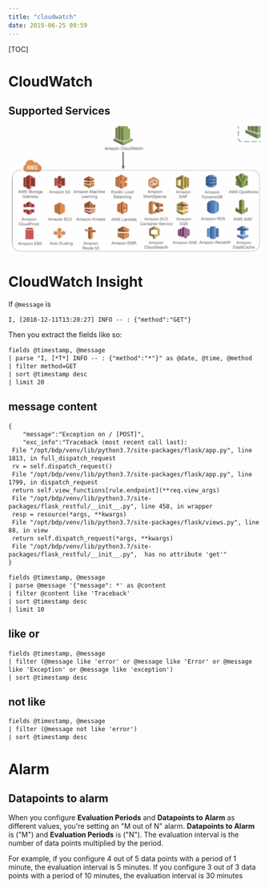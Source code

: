```yaml
---
title: "cloudwatch"
date: 2019-06-25 09:59
---
```

[TOC]



# CloudWatch



## Supported Services

![image-20200316144155634](cloudwatch.assets/image-20200316144155634.png)





# CloudWatch Insight

If `@message` is

```
I, [2018-12-11T13:20:27] INFO -- : {"method":"GET"}
```

Then you extract the fields like so:

```
fields @timestamp, @message
| parse "I, [*T*] INFO -- : {"method":"*"}" as @date, @time, @method
| filter method=GET
| sort @timestamp desc
| limit 20
```





## message content 

```
{
    "message":"Exception on / [POST]",
    "exc_info":"Traceback (most recent call last):
 File "/opt/bdp/venv/lib/python3.7/site-packages/flask/app.py", line 1813, in full_dispatch_request
 rv = self.dispatch_request()
 File "/opt/bdp/venv/lib/python3.7/site-packages/flask/app.py", line 1799, in dispatch_request
 return self.view_functions[rule.endpoint](**req.view_args)
 File "/opt/bdp/venv/lib/python3.7/site-packages/flask_restful/__init__.py", line 458, in wrapper
 resp = resource(*args, **kwargs)
 File "/opt/bdp/venv/lib/python3.7/site-packages/flask/views.py", line 88, in view
 return self.dispatch_request(*args, **kwargs)
 File "/opt/bdp/venv/lib/python3.7/site-packages/flask_restful/__init__.py",  has no attribute 'get'"
}
```



```
fields @timestamp, @message
| parse @message '{"message": *' as @content
| filter @content like 'Traceback'
| sort @timestamp desc
| limit 10
```



## like or

```
fields @timestamp, @message
| filter (@message like 'error' or @message like 'Error' or @message like 'Exception' or @message like 'exception')
| sort @timestamp desc
```



## not like

```
fields @timestamp, @message
| filter (@message not like 'error')
| sort @timestamp desc
```







# Alarm

## Datapoints to alarm

When you configure **Evaluation Periods** and **Datapoints to Alarm** as different values, you're setting an "M out of N" alarm. **Datapoints to Alarm** is ("M") and **Evaluation Periods** is ("N"). The evaluation interval is the number of data points multiplied by the period. 

For example, if you configure 4 out of 5 data points with a period of 1 minute, the evaluation interval is 5 minutes. If you configure 3 out of 3 data points with a period of 10 minutes, the evaluation interval is 30 minutes











